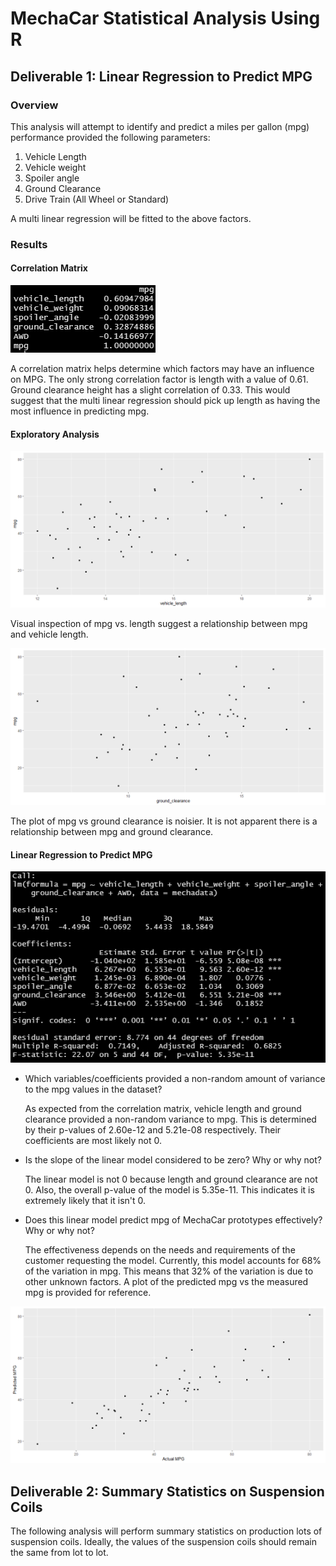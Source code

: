 # MechaCar Statistical Analysis Using R

## Deliverable 1: Linear Regression to Predict MPG

### Overview

This analysis will attempt to identify and predict a miles per gallon (mpg)
performance provided the following parameters:

1. Vehicle Length
2. Vehicle weight
3. Spoiler angle
4. Ground Clearance
5. Drive Train (All Wheel or Standard)

A multi linear regression will be fitted to the above factors.

### Results

#### Correlation Matrix
![MPG Correlations](resources/d1cor.PNG)

A correlation matrix helps determine which factors may have an influence on MPG.
The only strong correlation factor is length with a value of 0.61. Ground clearance
height has a slight correlation of 0.33. This would suggest that the multi linear
regression should pick up length as having the most influence in predicting mpg.

#### Exploratory Analysis
![Plot of MPG vs Length](resources/length.png)

Visual inspection of mpg vs. length suggest a relationship between mpg and vehicle
length.

![Plot of MPG vs Ground Clearnce](resources/ground_clearance.png)

The plot of mpg vs ground clearance is noisier. It is not apparent there is a relationship between mpg and ground clearance.

#### Linear Regression to Predict MPG

![Summary of Linear Regression](resources/d1summary.PNG)

* Which variables/coefficients provided a non-random amount of variance to the mpg values in the dataset?

  As expected from the correlation matrix, vehicle length and ground clearance provided a non-random variance to mpg. This is determined by their p-values of 2.60e-12 and 5.21e-08 respectively. Their coefficients are most likely not 0.

* Is the slope of the linear model considered to be zero? Why or why not?

  The linear model is not 0 because length and ground clearance are not 0. Also, the overall p-value of the model is 5.35e-11. This indicates it is extremely likely that it isn't 0.

* Does this linear model predict mpg of MechaCar prototypes effectively? Why or why not?

  The effectiveness depends on the needs and requirements of the customer requesting the model. Currently, this model accounts for 68% of the variation in mpg. This means that 32% of the variation is due to other unknown factors. A plot of the predicted mpg vs the measured mpg is provided for reference.

![Predicted vs. Actual](resources/d1predactual.png)

## Deliverable 2: Summary Statistics on Suspension Coils

The following analysis will perform summary statistics on production lots of suspension coils. Ideally, the values of the suspension coils should remain the same from lot to lot.
